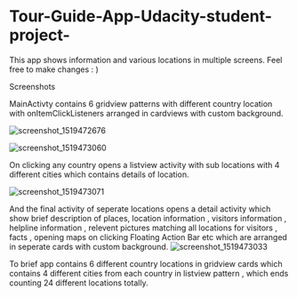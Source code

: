 # Tour-Guide-App-Udacity-student-project-
This app shows information and various locations in multiple screens. Feel free to make changes : ) 

Screenshots

MainActivty contains 6 gridview patterns with different country location with onItemClickListeners arranged in cardviews with custom background.

![screenshot_1519472676](https://user-images.githubusercontent.com/25173010/36630145-c8c8d018-1987-11e8-9961-8aea84a8c85e.png)

![screenshot_1519473060](https://user-images.githubusercontent.com/25173010/36630151-cf14bd06-1987-11e8-9b06-6aab6437b97d.png)

On clicking any country  opens a listview activity with sub locations with 4 different cities which contains details of location.

![screenshot_1519473071](https://user-images.githubusercontent.com/25173010/36630156-d49c3dc6-1987-11e8-9fa4-05e83fc93338.png)

And the final activity of seperate locations opens a detail activity which show brief description of places, location information , visitors information , helpline information , relevent pictures matching all locations for visitors , facts , opening maps on clicking Floating Action Bar etc which are arranged in seperate cards with custom background.
![screenshot_1519473033](https://user-images.githubusercontent.com/25173010/36630159-dc5bb514-1987-11e8-9e92-0552cc5946bc.png)
 
 To brief app contains 6 different country locations in gridview cards which contains 4 different cities from each country in listview pattern , which ends counting 24 different locations totally.
